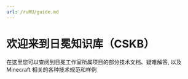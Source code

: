 ```yaml
---
url: /ruRU/guide.md
---
```

# 欢迎来到日冕知识库（CSKB）

在这里您可以查阅到日冕工作室所属项目的部分技术文档、疑难解答, 以及 Minecraft 相关的各种技术规范和样例
